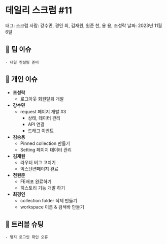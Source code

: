 # 데일리 스크럼 #11

태그: 스크럼
사람: 강수민, 경인 최, 김재원, 원준 천, 용 용, 조성락
날짜: 2023년 11월 6일

## 👥 팀 이슈

```
- 내일 컨설팅 준비
```

## 👤 개인 이슈

- **조성락**
    - 로그아웃 회원탈퇴 개발
- **강수민**
    - request 페이지 개발 #3
        - 상태, 데이터 관리
        - API 연결
        - 드래그 이벤트
- **김승용**
    - Pinned collection 만들기
    - Setting 페이지 데이터 관리
- **김재원**
    - 라우터 버그 고치기
    - 익스텐션페이지 완료
- **천원준**
    - FE배포 완료하기
    - 히스토리 기능 개발 하기
- **최경인**
    - collection folder 삭제 만들기
    - workspace 이름 & 검색바 만들기

 

## 🚨 트러블 슈팅

```
- 펭지 로그인 확인 오류
```